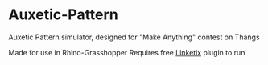 # Auxetic-Pattern
Auxetic Pattern simulator, designed for "Make Anything" contest on Thangs

Made for use in Rhino-Grasshopper
Requires free [Linketix](https://www.food4rhino.com/en/app/linketix) plugin to run
